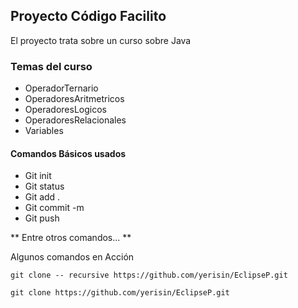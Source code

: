 ## Proyecto Código Facilito

<p>
El proyecto trata sobre un curso sobre Java
</p>

### Temas del curso

- OperadorTernario
- OperadoresAritmetricos
- OperadoresLogicos
- OperadoresRelacionales
- Variables

#### Comandos Básicos usados

- Git init
- Git status
- Git add .
- Git commit -m
- Git push

** Entre otros comandos... **

Algunos comandos en Acción

```
git clone -- recursive https://github.com/yerisin/EclipseP.git

git clone https://github.com/yerisin/EclipseP.git

```
